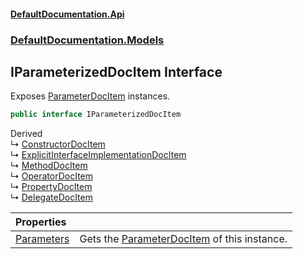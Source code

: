 #### [DefaultDocumentation.Api](index.md 'index')
### [DefaultDocumentation.Models](index.md#DefaultDocumentation.Models 'DefaultDocumentation.Models')

## IParameterizedDocItem Interface

Exposes [ParameterDocItem](ParameterDocItem.md 'DefaultDocumentation.Models.Parameters.ParameterDocItem') instances.

```csharp
public interface IParameterizedDocItem
```

Derived  
&#8627; [ConstructorDocItem](ConstructorDocItem.md 'DefaultDocumentation.Models.Members.ConstructorDocItem')  
&#8627; [ExplicitInterfaceImplementationDocItem](ExplicitInterfaceImplementationDocItem.md 'DefaultDocumentation.Models.Members.ExplicitInterfaceImplementationDocItem')  
&#8627; [MethodDocItem](MethodDocItem.md 'DefaultDocumentation.Models.Members.MethodDocItem')  
&#8627; [OperatorDocItem](OperatorDocItem.md 'DefaultDocumentation.Models.Members.OperatorDocItem')  
&#8627; [PropertyDocItem](PropertyDocItem.md 'DefaultDocumentation.Models.Members.PropertyDocItem')  
&#8627; [DelegateDocItem](DelegateDocItem.md 'DefaultDocumentation.Models.Types.DelegateDocItem')

| Properties | |
| :--- | :--- |
| [Parameters](IParameterizedDocItem.Parameters.md 'DefaultDocumentation.Models.IParameterizedDocItem.Parameters') | Gets the [ParameterDocItem](ParameterDocItem.md 'DefaultDocumentation.Models.Parameters.ParameterDocItem') of this instance. |
